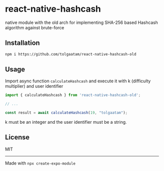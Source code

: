 # react-native-hashcash

native module with the old arch for implementing SHA-256 based Hashcash algorithm against brute-force

## Installation

```sh
npm i https://github.com/tolgaatam/react-native-hashcash-old
```

## Usage

Import async function `calculateHashcash` and execute it with k (difficulty multiplier) and user identifier

```js
import { calculateHashcash } from 'react-native-hashcash-old';

// ...

const result = await calculateHashcash(19, "tolgaatam");
```

k must be an integer and the user identifier must be a string.

## License

MIT

---

Made with `npx create-expo-module`
